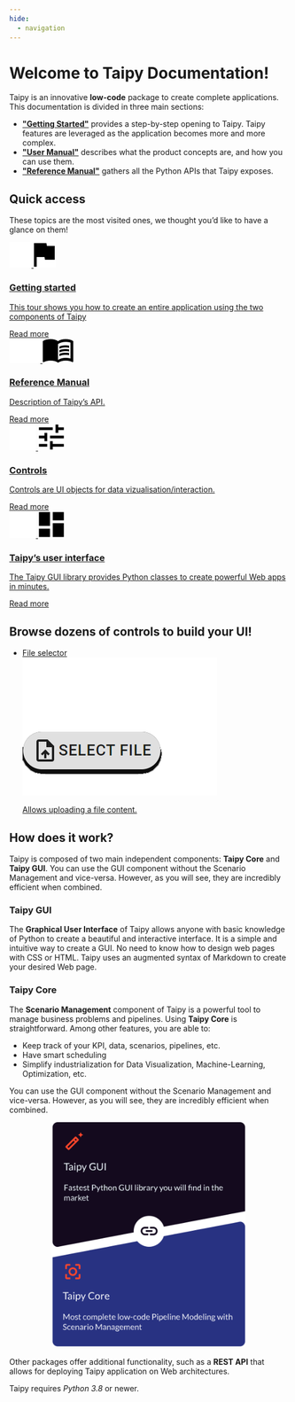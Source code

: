 ```yaml
---
hide:
  - navigation
---
```



# Welcome to Taipy Documentation!

Taipy is an innovative **low-code** package to create complete applications.
This documentation is divided in three main sections:

- [**"Getting Started"**](getting_started/index.md) provides a step-by-step opening to Taipy. Taipy features are leveraged as the application becomes more and more complex.
- [**"User Manual"**](manuals/about.md) describes what the product concepts are, and how you can use them.
- [**"Reference Manual"**](manuals/reference) gathers all the Python APIs that Taipy exposes.

## Quick access

These topics are the most visited ones, we thought you’d like to have a glance on them!

<div class="tp-row tp-row--gutter-sm">
  <div class="tp-col-12 tp-col-md-6 tp-col-lg-4 d-flex">
    <a class="tp-content-card" href="#">
      <img class="tp-content-card-icon icon-light" src="images/icons/flag-w.svg">
      <img class="tp-content-card-icon icon-dark" src="images/icons/flag.svg">
      <h3>Getting started</h3>
      <p>
        This tour shows you how to create an entire application using the two components of Taipy
      </p>
      <span class="tp-content-card-readmore">Read more</span>
    </a>
  </div>
  <div class="tp-col-12 tp-col-md-6 tp-col-lg-4 d-flex">
    <a class="tp-content-card" href="#">
      <img class="tp-content-card-icon icon-light" src="images/icons/menu_book-w.svg">
      <img class="tp-content-card-icon icon-dark" src="images/icons/menu_book.svg">
      <h3>Reference Manual</h3>
      <p>
        Description of Taipy’s API.
      </p>
      <span class="tp-content-card-readmore">Read more</span>
    </a>
  </div>
  <div class="tp-col-12 tp-col-md-6 tp-col-lg-4 d-flex">
    <a class="tp-content-card" href="#">
      <img class="tp-content-card-icon icon-light" src="images/icons/tune-w.svg">
      <img class="tp-content-card-icon icon-dark" src="images/icons/tune.svg">
      <h3>Controls</h3>
      <p>
        Controls are UI objects for data vizualisation/interaction.
      </p>
      <span class="tp-content-card-readmore">Read more</span>
    </a>
  </div>
  <div class="tp-col-12 tp-col-md-6 tp-col-lg-4 d-flex">
    <a class="tp-content-card" href="#">
      <img class="tp-content-card-icon icon-light" src="images/icons/dashboard-w.svg">
      <img class="tp-content-card-icon icon-dark" src="images/icons/dashboard.svg">
      <h3>Taipy’s user interface</h3>
      <p>
        The Taipy GUI library provides Python classes to create powerful Web apps in minutes.
      </p>
      <span class="tp-content-card-readmore">Read more</span>
    </a>
  </div>
</div>

## Browse dozens of controls to build your UI!

<ul class="tp-pills-list">
  <li>
    <a class="tp-pill" href="#">
      <span>File selector</span>
      <div class="tp-tooltip">
        <img src="manuals/gui/viselements/file_selector-d.png" alt="">
        <p>Allows uploading a file content.</p>
      </div>
    </a>
  </li>
</ul>

## How does it work?

Taipy is composed of two main independent components: **Taipy Core** and **Taipy GUI**. You can use the GUI component without the Scenario Management and vice-versa. However, as you will see, they are incredibly efficient when combined.

<div class="tp-row" style="margin-top: 1rem; margin-bottom: 1rem">
  <div class="tp-col-12 tp-col-md">
    <article class="tp-content-card">
      <h3>Taipy GUI</h3>
      <p>
        The <strong>Graphical User Interface</strong> of Taipy allows anyone with basic knowledge of Python to create a beautiful and
        interactive interface. It is a simple and intuitive way to create a GUI. No need to know how to design web pages
        with CSS or HTML. Taipy uses an augmented syntax of Markdown to create your desired Web page.
      </p>
    </article>
    <article class="tp-content-card">
      <h3>Taipy Core</h3>      
      <p>The <strong>Scenario Management</strong> component of Taipy is a powerful tool to manage business problems and pipelines. Using <strong>Taipy Core</strong> is straightforward. Among other features, you are able to:</p>
      <ul>
        <li>Keep track of your KPI, data, scenarios, pipelines, etc.</li>
        <li>Have smart scheduling</li>
        <li>Simplify industrialization for Data Visualization, Machine-Learning, Optimization, etc.</li>
      </ul>
      <p>You can use the GUI component without the Scenario Management and vice-versa. However, as you will see, they are incredibly efficient when combined.</p>
    </article>
  </div>

  <div class="tp-col-12 tp-col-md-auto">
    <figure align="center">
      <img alt="Taipy structure" src="images/taipy-structure-vector.svg" width="350">
    </figure>
  </div>

</div>

Other packages offer additional functionality, such as a **REST API** that allows for deploying Taipy application on Web architectures.

Taipy requires *Python 3.8* or newer.